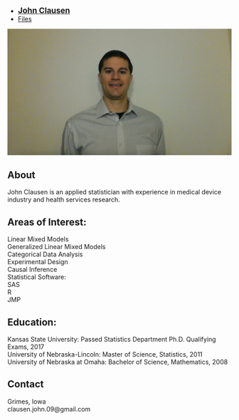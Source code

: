 <HTML>
<HEAD>
<LINK REL=stylesheet HREF="mystyle.css" TYPE="text/css">
<TITLE>Home Page</TITLE>
</HEAD>

<BODY>
<div id="menu">
<ul>
<li><a href="index.html"><strong style="font-size: 125%;">John Clausen</strong></a></li>
<li><a href="http://jclausen111.github.io/Files.html">Files</a></li>
</ul>
</div>

<img src = "photo.jpg">      
  
<H2>
About
</H2>
<P>
John Clausen is an applied statistician with experience in medical device industry and health services research.
</P>

<H2>
Areas of Interest:
</H2>

<P>
Linear Mixed Models <br />
Generalized Linear Mixed Models <br />
Categorical Data Analysis <br />
Experimental Design <br />
Causal Inference <br />
Statistical Software: <br />
SAS <br />
R <br />
JMP <br />
</P>

<H2>
Education:
</H2>

<P>
Kansas State University: Passed Statistics Department Ph.D. Qualifying Exams, 2017 <br />
University of Nebraska-Lincoln: Master of Science, Statistics, 2011 <br />
University of Nebraska at Omaha: Bachelor of Science, Mathematics, 2008 <br />
</P>

<H2>
Contact
</H2>

<P>
Grimes, Iowa <br />
clausen.john.09@gmail.com
</P>  

</BODY>
</HTML>
